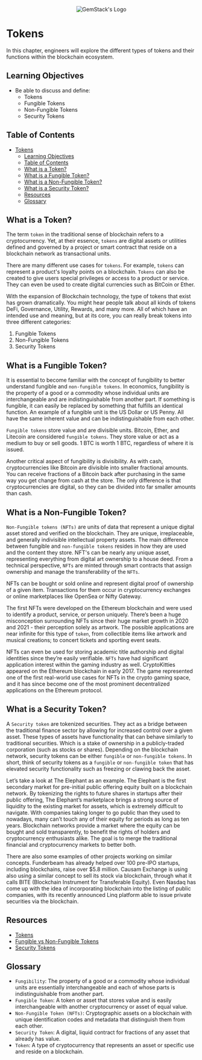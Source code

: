 <p align="center">
  <img
  src="https://camo.githubusercontent.com/e4ac909b3da508a9e5f8f5276359dd0d8a484a30dc58daf2b29755d87aa09b57/68747470733a2f2f67656d737461636b2e696f2f7374617469632f31626135356364376237663639393165633965646262386331343332323533342f30656261302f6c6f676f5f7072696d6172795f737461636b65642e61766966"
  alt="GemStack's Logo"
  />
</p>

# Tokens

In this chapter, engineers will explore the different types of tokens and their functions within the blockchain ecosystem.

## Learning Objectives

* Be able to discuss and define:
    * Tokens
    * Fungible Tokens
    * Non-Fungible Tokens
    * Security Tokens

## Table of Contents

- [Tokens](#tokens)
  - [Learning Objectives](#learning-objectives)
  - [Table of Contents](#table-of-contents)
  - [What is a Token?](#what-is-a-token)
  - [What is a Fungible Token?](#what-is-a-fungible-token)
  - [What is a Non-Fungible Token?](#what-is-a-non-fungible-token)
  - [What is a Security Token?](#what-is-a-security-token)
  - [Resources](#resources)
  - [Glossary](#glossary)

## What is a Token?

The term `token` in the traditional sense of blockchain refers to a cryptocurrency. Yet, at their essence, `tokens` are digital assets or utilities defined and governed by a project or smart contract that reside on a blockchain network as transactional units.

There are many different use cases for `tokens`. For example, `tokens` can represent a product's loyalty points on a blockchain. `Tokens` can also be created to give users special privileges or access to a product or service. They can even be used to create digital currencies such as BitCoin or Ether.

With the expansion of Blockchain technology, the type of tokens that exist has grown dramatically. You might hear people talk about all kinds of tokens DeFi, Governance, Utility, Rewards, and many more. All of which have an intended use and meaning, but at its core, you can really break tokens into three different categories:

1. Fungible Tokens
2. Non-Fungible Tokens
3. Security Tokens

## What is a Fungible Token?

It is essential to become familiar with the concept of fungibility to better understand fungible and `non-fungible tokens`. In economics, fungibility is the property of a good or a commodity whose individual units are interchangeable and are indistinguishable from another part. If something is fungible, it can easily be replaced by something that fulfills an identical function. An example of a fungible unit is the US Dollar or US Penny. All have the same inherent value and can be indistinguishable from each other.

`Fungible tokens` store value and are divisible units. Bitcoin, Ether, and Litecoin are considered `fungible tokens`. They store value or act as a medium to buy or sell goods. 1 BTC is worth 1 BTC, regardless of where it is issued.

Another critical aspect of fungibility is divisibility. As with cash, cryptocurrencies like Bitcoin are divisible into smaller fractional amounts. You can receive fractions of a Bitcoin back after purchasing in the same way you get change from cash at the store. The only difference is that cryptocurrencies are digital, so they can be divided into far smaller amounts than cash.

## What is a Non-Fungible Token?

`Non-Fungible tokens (NFTs)` are units of data that represent a unique digital asset stored and verified on the blockchain. They are unique, irreplaceable, and generally indivisible intellectual property assets. The main difference between fungible and `non-fungible tokens` resides in how they are used and the content they store. NFT's can be nearly any unique asset, representing everything from digital art ownership to a house deed. From a technical perspective, `NFTs` are minted through smart contracts that assign ownership and manage the transferability of the `NFTs`.

NFTs can be bought or sold online and represent digital proof of ownership of a given item. Transactions for them  occur in cryptocurrency exchanges or online marketplaces like OpenSea or Nifty Gateway.

The first NFTs were developed on the Ethereum blockchain and were used to identify a product, service, or person uniquely. There’s been a huge misconception surrounding NFTs since their huge market growth in 2020 and 2021 - their perception solely as artwork. The possible applications are near infinite for this type of `token`, from collectible items like artwork and musical creations; to concert tickets and sporting event seats.

NFTs can even be used for storing academic title authorship and digital identities since they’re easily verifiable. `NFTs` have had significant application interest within the gaming industry as well. CryptoKitties appeared on the Ethereum blockchain in early 2017. The game represented one of the first real-world use cases for NFTs in the crypto gaming space, and it has since become one of the most prominent decentralized applications on the Ethereum protocol.

## What is a Security Token?

A `Security token` are tokenized securities. They act as a bridge between the traditional finance sector by allowing for increased control over a given asset.
These types of assets have functionality that can behave similarly to traditional securities. Which is a stake of ownership in a publicly-traded corporation (such as stocks or shares).
Depending on the blockchain network, security tokens can be either `fungible` or `non-fungible tokens`. In short, think of security tokens as a `fungible` or `non-fungible token` that has elevated security functionality such as freezing or clawing back the asset.

Let’s take a look at The Elephant as an example. The Elephant is the first secondary market for pre-initial public offering equity built on a blockchain network. By tokenizing the rights to future shares in startups after their public offering, The Elephant’s marketplace brings a strong source of liquidity to the existing market for assets, which is extremely difficult to navigate. With companies taking longer to go public than they used to nowadays, many can’t touch any of their equity for periods as long as ten years. Blockchain networks provide a market where the equity can be bought and sold transparently, to benefit the rights of holders and cryptocurrency enthusiasts alike. The goal is to merge the traditional financial and cryptocurrency markets to better both.

There are also some examples of other projects working on similar concepts. Funderbeam has already helped over 100 pre-IPO startups, including blockchains, raise over $5.8 million. Causam Exchange is using also using a similar concept to sell its stock via blockchain, through what it calls BITE (Blockchain Instrument for Transferable Equity). Even Nasdaq has come up with the idea of incorporating blockchain into the listing of public companies, with its recently announced Linq platform able to issue private securities via the blockchain.

## Resources

* [Tokens](https://www.coinbase.com/learn/crypto-basics/what-is-a-token)
* [Fungible vs Non-Fungible Tokens](https://www.blockchain-council.org/blockchain/a-quick-guide-to-fungible-vs-non-fungible-tokens/)
* [Security Tokens](https://www.sofi.com/learn/content/security-tokens-cryptocurrency/)

## Glossary

* `Fungibility`: The property of a good or a commodity whose individual units are essentially interchangeable and each of whose parts is indistinguishable from another part.
* `Fungible Token`: A token or asset that stores value and is easily interchangeable with another cryptocurrency or asset of equal value.
* `Non-Fungible Token (NFTs)`: Cryptographic assets on a blockchain with unique identification codes and metadata that distinguish them from each other.
* `Security Token`: A digital, liquid contract for fractions of any asset that already has value.
* `Token`: A type of cryptocurrency that represents an asset or specific use and reside on a blockchain.